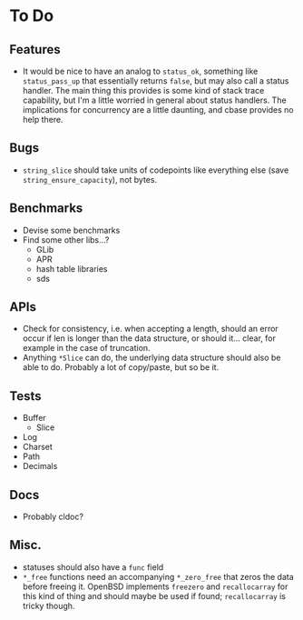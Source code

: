 # To Do

## Features

- It would be nice to have an analog to `status_ok`, something like
  `status_pass_up` that essentially returns `false`, but may also call a status
  handler.  The main thing this provides is some kind of stack trace
  capability, but I'm a little worried in general about status handlers.  The
  implications for concurrency are a little daunting, and cbase provides no
  help there.

## Bugs

- `string_slice` should take units of codepoints like everything else (save
  `string_ensure_capacity`), not bytes.

## Benchmarks

- Devise some benchmarks
- Find some other libs...?
  - GLib
  - APR
  - hash table libraries
  - sds

## APIs

- Check for consistency, i.e. when accepting a length, should an error occur if
  len is longer than the data structure, or should it... clear, for example in
  the case of truncation.
- Anything `*Slice` can do, the underlying data structure should also be able
  to do.  Probably a lot of copy/paste, but so be it.

## Tests

- Buffer
  - Slice
- Log
- Charset
- Path
- Decimals

## Docs

- Probably cldoc?

## Misc.

- statuses should also have a `func` field
- `*_free` functions need an accompanying `*_zero_free` that zeros the data
  before freeing it.  OpenBSD implements `freezero` and `recallocarray` for
  this kind of thing and should maybe be used if found; `recallocarray` is
  tricky though.

